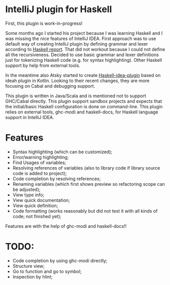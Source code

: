 # IntelliJ plugin for Haskell

First, this plugin is work-in-progress!

Some months ago I started his project because I was learning Haskell and I was missing the nice features of IntelliJ IDEA. First approach
 was to use default way of creating IntelliJ plugin by defining grammar and lexer according to
  [Haskell report](http://www.haskell.org/onlinereport/haskell2010/haskellch10.html). That did not workout because I could not define all 
  the recursiveness. Decided to use basic grammar and lexer definitions just for tokenizing Haskell code (e.g. for syntax highlighting). 
  Other Haskell support by help from external tools.

In the meantime also Atsky started to create [Haskell-idea-plugin](https://github.com/Atsky/haskell-idea-plugin) based on ideah plugin in Kotlin. 
 Looking to their recent changes, they are more focusing on Cabal and debugging support.
 
This plugin is written in Java/Scala and is mentioned not to support GHC/Cabal directly. This plugin support sandbox projects
and expects that the initial/basic Haskell configuration is done on command-line. This plugin relies on external tools,
 ghc-modi and haskell-docs, for Haskell language support in IntelliJ IDEA.

# Features
- Syntax highlighting (which can be customized);
- Error/warning highlighting;
- Find Usages of variables;
- Resolving references of variables (also to library code if library source code is added to project);
- Code completion by resolving references;
- Renaming variables (which first shows preview so refactoring scope can be adjusted);
- View type info;
- View quick documentation;
- View quick definition;
- Code formatting (works reasonably but did not test it with all kinds of code; not finished yet);

Features are with the help of ghc-modi and haskell-docs!!

# TODO:
- Code completion by using ghc-modi directly;
- Structure view;
- Go to function and go to symbol;
- Inspection by hlint;